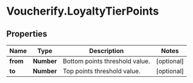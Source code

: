 # Voucherify.LoyaltyTierPoints

## Properties

Name | Type | Description | Notes
------------ | ------------- | ------------- | -------------
**from** | **Number** | Bottom points threshold value. | [optional] 
**to** | **Number** | Top points threshold value. | [optional] 



